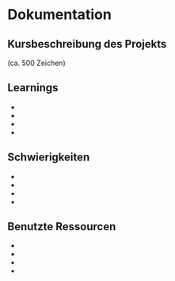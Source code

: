 # Dokumentation

## Kursbeschreibung des Projekts
(ca. 500 Zeichen)

## Learnings
- 
- 
- 
- 

## Schwierigkeiten
- 
- 
- 
- 

## Benutzte Ressourcen
- 
- 
- 
- 